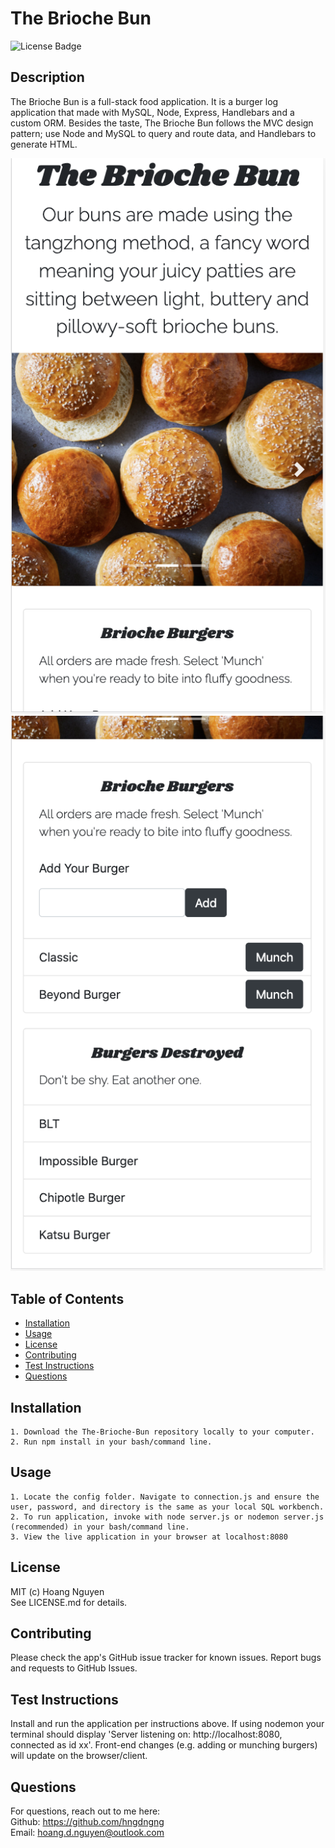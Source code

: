   # The Brioche Bun
  ![License Badge](https://img.shields.io/badge/License-MIT-Green)
  
  ## Description 
  The Brioche Bun is a full-stack food application. It is a burger log application that made with MySQL, Node, Express, Handlebars and a custom ORM. Besides the taste, The Brioche Bun follows the MVC design pattern; use Node and MySQL to query and route data, and Handlebars to generate HTML.

  ![Image of application home page](./public/assets/img/landing.png)![Image of application options](./public/assets/img/tbb.png)


  ## Table of Contents
  * [Installation](#installation)
  * [Usage](#usage)
  * [License](#license)
  * [Contributing](#contributing)
  * [Test Instructions](#test-instructions)
  * [Questions](#questions)

  ## Installation
    
    1. Download the The-Brioche-Bun repository locally to your computer.   
    2. Run npm install in your bash/command line.

  ## Usage
      
    1. Locate the config folder. Navigate to connection.js and ensure the user, password, and directory is the same as your local SQL workbench. 
    2. To run application, invoke with node server.js or nodemon server.js (recommended) in your bash/command line. 
    3. View the live application in your browser at localhost:8080

  ## License
  MIT (c) Hoang Nguyen   
  See LICENSE.md for details.

  ## Contributing
  Please check the app's GitHub issue tracker for known issues. Report bugs and requests to GitHub Issues.

  ## Test Instructions
  Install and run the application per instructions above. If using nodemon your terminal should display 'Server listening on: http://localhost:8080, connected as id xx'. Front-end changes (e.g. adding or munching burgers) will update on the browser/client.

  ## Questions
  For questions, reach out to me here:  
  Github: https://github.com/hngdngng  
  Email: [hoang.d.nguyen@outlook.com](mailto:hoang.d.nguyen@outlook.com)
  